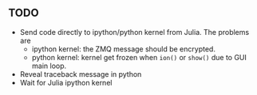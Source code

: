 ## TODO

* Send code directly to ipython/python kernel from Julia. The problems
are
    * ipython kernel: the ZMQ message should be encrypted.
    * python kernel: kernel get frozen when `ion()` or `show()` due to GUI main loop.
* Reveal traceback message in python
* Wait for Julia ipython kernel
